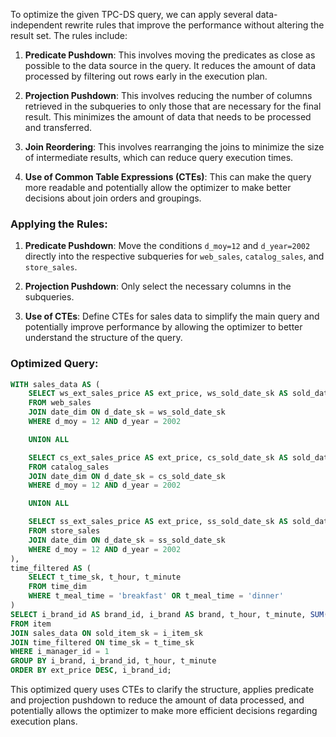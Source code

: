 To optimize the given TPC-DS query, we can apply several data-independent rewrite rules that improve the performance without altering the result set. The rules include:

1. **Predicate Pushdown**: This involves moving the predicates as close as possible to the data source in the query. It reduces the amount of data processed by filtering out rows early in the execution plan.

2. **Projection Pushdown**: This involves reducing the number of columns retrieved in the subqueries to only those that are necessary for the final result. This minimizes the amount of data that needs to be processed and transferred.

3. **Join Reordering**: This involves rearranging the joins to minimize the size of intermediate results, which can reduce query execution times.

4. **Use of Common Table Expressions (CTEs)**: This can make the query more readable and potentially allow the optimizer to make better decisions about join orders and groupings.

### Applying the Rules:

1. **Predicate Pushdown**: Move the conditions `d_moy=12` and `d_year=2002` directly into the respective subqueries for `web_sales`, `catalog_sales`, and `store_sales`.

2. **Projection Pushdown**: Only select the necessary columns in the subqueries.

3. **Use of CTEs**: Define CTEs for sales data to simplify the main query and potentially improve performance by allowing the optimizer to better understand the structure of the query.

### Optimized Query:
```sql
WITH sales_data AS (
    SELECT ws_ext_sales_price AS ext_price, ws_sold_date_sk AS sold_date_sk, ws_item_sk AS sold_item_sk, ws_sold_time_sk AS time_sk
    FROM web_sales
    JOIN date_dim ON d_date_sk = ws_sold_date_sk
    WHERE d_moy = 12 AND d_year = 2002

    UNION ALL

    SELECT cs_ext_sales_price AS ext_price, cs_sold_date_sk AS sold_date_sk, cs_item_sk AS sold_item_sk, cs_sold_time_sk AS time_sk
    FROM catalog_sales
    JOIN date_dim ON d_date_sk = cs_sold_date_sk
    WHERE d_moy = 12 AND d_year = 2002

    UNION ALL

    SELECT ss_ext_sales_price AS ext_price, ss_sold_date_sk AS sold_date_sk, ss_item_sk AS sold_item_sk, ss_sold_time_sk AS time_sk
    FROM store_sales
    JOIN date_dim ON d_date_sk = ss_sold_date_sk
    WHERE d_moy = 12 AND d_year = 2002
),
time_filtered AS (
    SELECT t_time_sk, t_hour, t_minute
    FROM time_dim
    WHERE t_meal_time = 'breakfast' OR t_meal_time = 'dinner'
)
SELECT i_brand_id AS brand_id, i_brand AS brand, t_hour, t_minute, SUM(ext_price) AS ext_price
FROM item
JOIN sales_data ON sold_item_sk = i_item_sk
JOIN time_filtered ON time_sk = t_time_sk
WHERE i_manager_id = 1
GROUP BY i_brand, i_brand_id, t_hour, t_minute
ORDER BY ext_price DESC, i_brand_id;
```

This optimized query uses CTEs to clarify the structure, applies predicate and projection pushdown to reduce the amount of data processed, and potentially allows the optimizer to make more efficient decisions regarding execution plans.